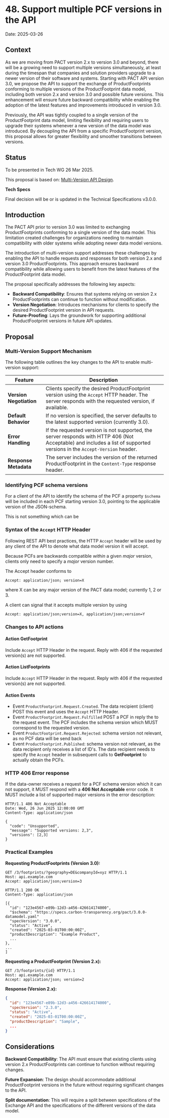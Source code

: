 # 48. Support multiple PCF versions in the API

Date: 2025-03-26

## Context

As we are moving from PACT version 2.x to version 3.0 and beyond, there will be a growing need to support multiple versions simultaneously, at least during the timespan that companies and solution providers upgrade to a newer version of their
software and systems. Starting with PACT API version 3.0, we propose the API to support the exchange of ProductFootprints 
conforming to multiple versions of the ProductFootprint data model, including both version 2.x and version 3.0 and possible
future versions. This enhancement will ensure future backward compatibility while enabling the 
adoption of the latest features and improvements introduced in version 3.0.

Previously, the API was tightly coupled to a single version of the ProductFootprint data model, limiting flexibility and 
requiring users to upgrade their systems whenever a new version of the data model was introduced. By decoupling the API 
from a specific ProductFootprint version, this proposal allows for greater flexibility and smoother transitions between 
versions.

## Status

To be presented in Tech WG 26 Mar 2025.

This proposal is based on: [Multi-Version API Design](https://backlog.carbon-transparency.org).


**Tech Specs**

Final decision will be or is updated in the Technical Specifications v3.0.0.

## Introduction

The PACT API prior to version 3.0 was limited to exchanging ProductFootprints conforming to a single version of the data model. This limitation created challenges for organizations needing to maintain compatibility with older systems while adopting newer data model versions.

The introduction of multi-version support addresses these challenges by enabling the API to handle requests and responses for both version 2.x and version 3.0 ProductFootprints. This approach ensures backward compatibility while allowing users to benefit from the latest features of the ProductFootprint data model.

The proposal specifically addresses the following key aspects:

- **Backward Compatibility**: Ensures that systems relying on version 2.x ProductFootprints can continue to function without modification.
- **Version Negotiation**: Introduces mechanisms for clients to specify the desired ProductFootprint version in API requests.
- **Future-Proofing**: Lays the groundwork for supporting additional ProductFootprint versions in future API updates.

## Proposal

### Multi-Version Support Mechanism

The following table outlines the key changes to the API to enable multi-version support:

| Feature | Description |
| --- | --- |
| **Version Negotiation** | Clients specify the desired ProductFootprint version using the `Accept` HTTP header. The server responds with the requested version, if available. |
| **Default Behavior** | If no version is specified, the server defaults to the latest supported version (currently 3.0). |
| **Error Handling** | If the requested version is not supported, the server responds with HTTP 406 (Not Acceptable) and includes a list of supported versions in the `Accept-Version` header. |
| **Response Metadata** | The server includes the version of the returned ProductFootprint in the `Content-Type` response header. |

### Identifying PCF schema versions

For a client of the API to identify the schema of the PCF a property `$schema` will be included in each PCF starting version 3.0, pointing to the applicable version of the JSON-schema.

This is not something which can be 

### Syntax of the `Accept` HTTP Header

Following REST API best practices, the HTTP `Accept` header will be used by any client of the API to denote what data model version it 
will accept. 

Because PCFs are backwards compatible *within* a given *major* version, clients only need to specify a *major* version number.

The Accept header conforms to

```http
Accept: application/json; version=X
```
where X can be any major version of the PACT data model; currently 1, 2 or 3.

A client can signal that it accepts multiple version by using

```http
Accept: application/json;version=X, application/json;version=Y
```

### Changes to API actions

#### Action GetFootprint

Include `Accept` HTTP Header in the request. Reply with 406 if the requested version(s) are not supported.

#### Action ListFootprints

Include `Accept` HTTP Header in the request. Reply with 406 if the requested version(s) are not supported.

#### Action Events

- Event `ProductFootprint.Request.Created`. The data recipient (client) POST this event and uses the `Accept` HTTP Header.
- Event `ProductFootprint.Request.Fulfilled` POST a PCF in reply the to the request event. The PCF includes the schema version which MUST correspond to the requested version. 
- Event `ProductFootprint.Request.Rejected`: schema version not relevant, as no PCF data will be send back
- Event `ProductFootprint.Published`: schema version not relevant, as the data recipient only receives a list of ID's. The data recipient needs to specify the `Accept` header in subsequent calls to   **GetFootprint** to actually obtain the PCFs.

### HTTP 406 Error response

If the data-owner receives a request for a PCF schema version which it can not support, it MUST respond with a **406 Not Acceptable** error code. It MUST include a list of supported major versions in the error description:

```http
HTTP/1.1 406 Not Acceptable
Date: Wed, 26 Jun 2025 12:00:00 GMT
Content-Type: application/json

{
  "code": "Unsupported",
  "message": "Supported versions: 2,3",
  "versions": [2,3]
}

```


### Practical Examples

**Requesting ProductFootprints (Version 3.0):**

```http
GET /3/footprints/?geography=DE&companyId=xyz HTTP/1.1
Host: api.example.com
Accept: application/json;version=3
```

```http
HTTP/1.1 200 OK
Content-Type: application/json

[{
  "id": "123e4567-e89b-12d3-a456-426614174000",
  "$schema": "https://specs.carbon-transparency.org/pact/3.0.0-datamodel.yaml"
  "specVersion": "3.0.0",
  "status": "Active",
  "created": "2025-03-01T00:00:00Z",
  "productDescription": "Example Product",
  ...
},
...
]
```

**Requesting a ProductFootprint (Version 2.x):**
```http
GET /3/footprints/{id} HTTP/1.1
Host: api.example.com
Accept: application/json; version=2
```

**Response (Version 2.x):**

```json
{
  "id": "123e4567-e89b-12d3-a456-426614174000",
  "specVersion": "2.3.0",
  "status": "Active",
  "created": "2025-03-01T00:00:00Z",
  "productDescription": "Sample",
  ...
}
```


## Considerations

**Backward Compatibility**: The API must ensure that existing clients using version 2.x ProductFootprints can continue to function without requiring changes.

**Future Expansion**: The design should accommodate additional ProductFootprint versions in the future without requiring significant changes to the API.

**Split documentation**: This will require a split between specifications of the Exchange API and the specifications of the different versions of the data model.
